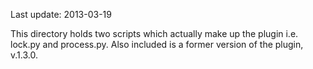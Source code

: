 Last update: 2013-03-19

This directory holds two scripts which actually make up
the plugin i.e. lock.py and process.py.
Also included is a former version of the plugin, v.1.3.0.
